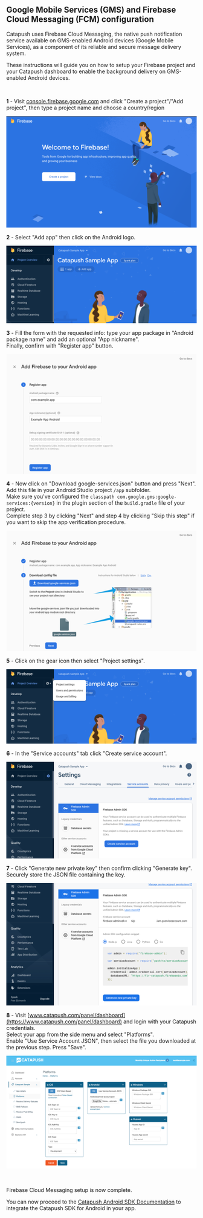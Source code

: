 ## Google Mobile Services (GMS) and Firebase Cloud Messaging (FCM) configuration

Catapush uses Firebase Cloud Messaging, the native push notification service available on GMS-enabled Android devices (Google Mobile Services), as a component of its reliable and secure message delivery system.

These instructions will guide you on how to setup your Firebase project and your Catapush dashboard to enable the background delivery on GMS-enabled Android devices.

<br/>

**1** - Visit [console.firebase.google.com](https://console.firebase.google.com) and click "Create a project"/"Add project", then type a project name and choose a country/region

![Firebase Console](images/gms_fcm_step1.png)

**2** - Select "Add app" then click on the Android logo.

![Project home page](images/gms_fcm_step2.png)

**3** - Fill the form with the requested info: type your app package in "Android package name" and add an optional "App nickname".<br/>
Finally, confirm with "Register app" button.

![Register the Android app](images/gms_fcm_step3.png)

**4** - Now click on "Download google-services.json" button and press "Next".<br/>
Add this file in your Android Studio project `/app` subfolder.<br/>
Make sure you've configured the `classpath com.google.gms:google-services:{version}` in the plugin section of the `build.gradle` file of your project.<br/>
Complete step 3 by clicking "Next" and step 4 by clicking "Skip this step" if you want to skip the app verification procedure.

![Download config file](images/gms_fcm_step4.png)

**5** - Click on the gear icon then select "Project settings".

![Project settings](images/gms_fcm_step5.png)

**6** - In the "Service accounts" tab click "Create service account".

![Service account](images/gms_fcm_step6.png)

**7** - Click "Generate new private key" then confirm clicking "Generate key".<br/>
Securely store the JSON file containing the key.

![Service account](images/gms_fcm_step7.png)

**8** - Visit [www.catapush.com/panel/dashboard](https://www.catapush.com/panel/dashboard) and login with your Catapush credentials.<br/>
Select your app from the side menu and select "Platforms".<br/>
Enable "Use Service Account JSON", then select the file you downloaded at the previous step. Press "Save".

![Catapush dashboard, configuring platform](images/gms_fcm_step8.png)

<br/>

Firebase Cloud Messaging setup is now complete.

You can now proceed to the [Catapush Android SDK Documentation](DOCUMENTATION_ANDROID_SDK.md) to integrate the Catapush SDK for Android in your app.